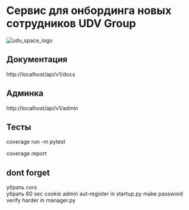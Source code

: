# Сервис для онбординга новых сотрудников UDV Group
![udv_space_logo](https://github.com/stirk1337/udv-onboarding/assets/63664630/6d67bcf9-b2d2-4bec-aa33-22e20766a4c1)

## Документация

http://localhost/api/v1/docs 

## Админка

http://localhost/api/v1/admin

## Тесты

coverage run -m pytest  

coverage report


## dont forget  
убрать cors  
убрать 60 sec cookie
admin aut-register in startup.py
make password verify harder in manager.py

